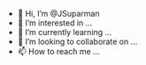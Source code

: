 - 👋 Hi, I’m @JSuparman
- 👀 I’m interested in ...
- 🌱 I’m currently learning ...
- 💞️ I’m looking to collaborate on ...
- 📫 How to reach me ...

<!---
JSuparman/JSuparman is a ✨ special ✨ repository because its `README.md` (this file) appears on your GitHub profile.
You can click the Preview link to take a look at your changes.
--->
